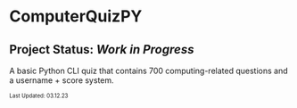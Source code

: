 # ComputerQuizPY

## Project Status: *Work in Progress*

A basic Python CLI quiz that contains 700 computing-related questions and a username + score system.

<sub><sup>Last Updated: 03.12.23</sup></sub>
